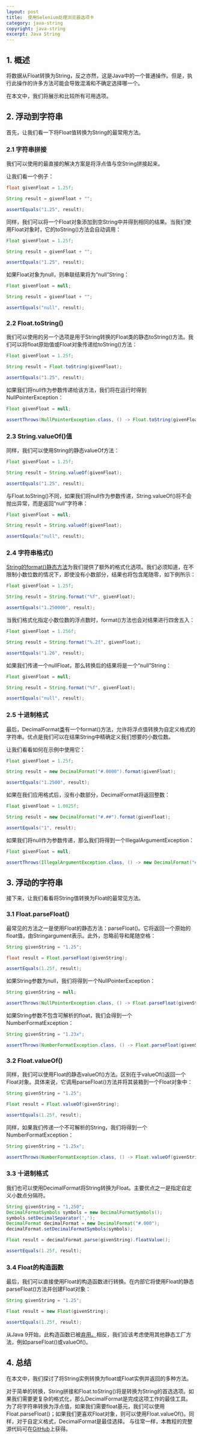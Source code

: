```yaml
---
layout: post
title:  使用Selenium处理浏览器选项卡
category: java-string
copyright: java-string
excerpt: Java String
---
```


## 1. 概述

将数据从Float转换为String，反之亦然，这是Java中的一个普通操作。但是，执行此操作的许多方法可能会导致混淆和不确定选择哪一个。

在本文中，我们将展示和比较所有可用选项。

## 2. 浮动到字符串

首先，让我们看一下将Float值转换为String的最常用方法。

### 2.1 字符串拼接

我们可以使用的最直接的解决方案是将浮点值与空String拼接起来。

让我们看一个例子：

```java
float givenFloat = 1.25f;

String result = givenFloat + "";

assertEquals("1.25", result);
```

同样，我们可以将一个Float对象添加到空String中并得到相同的结果。当我们使用Float对象时，它的toString()方法会自动调用：

```java
Float givenFloat = 1.25f;

String result = givenFloat + "";

assertEquals("1.25", result);

```

如果Float对象为null，则串联结果将为“null”String：

```java
Float givenFloat = null;

String result = givenFloat + "";

assertEquals("null", result);
```

### 2.2 Float.toString()

我们可以使用的另一个选项是用于String转换的Float类的静态toString()方法。我们可以将float原始值或Float对象传递给toString()方法：

```java
Float givenFloat = 1.25f;

String result = Float.toString(givenFloat);

assertEquals("1.25", result);
```

如果我们将null作为参数传递给该方法，我们将在运行时得到NullPointerException：

```java
Float givenFloat = null;

assertThrows(NullPointerException.class, () -> Float.toString(givenFloat));
```

### 2.3 String.valueOf()值

同样，我们可以使用String的静态valueOf方法：

```java
Float givenFloat = 1.25f;

String result = String.valueOf(givenFloat);

assertEquals("1.25", result);
```

与Float.toString()不同，如果我们将null作为参数传递，String.valueOf()将不会抛出异常，而是返回“null”字符串：

```java
Float givenFloat = null;

String result = String.valueOf(givenFloat);

assertEquals("null", result);
```

### 2.4 字符串格式()

[String的format()静态方法](https://www.tuyucheng.com/string/format)为我们提供了额外的格式化选项。我们必须知道，在不限制小数位数的情况下，即使没有小数部分，结果也将包含尾随零，如下例所示：

```java
Float givenFloat = 1.25f;

String result = String.format("%f", givenFloat);

assertEquals("1.250000", result);
```

当我们格式化指定小数位数的浮点数时，format()方法也会对结果进行四舍五入：

```java
Float givenFloat = 1.256f;

String result = String.format("%.2f", givenFloat);

assertEquals("1.26", result);
```

如果我们传递一个nullFloat，那么转换后的结果将是一个“null”String：

```java
Float givenFloat = null;

String result = String.format("%f", givenFloat);

assertEquals("null", result);
```

### 2.5 十进制格式

最后，DecimalFormat[类](https://www.tuyucheng.com/java-decimalformat)有一个format()方法，允许将浮点值转换为自定义格式的字符串。优点是我们可以在结果String中精确定义我们想要的小数位数。

让我们看看如何在示例中使用它：

```java
Float givenFloat = 1.25f;

String result = new DecimalFormat("#.0000").format(givenFloat);

assertEquals("1.2500", result);
```

如果在我们应用格式后，没有小数部分，DecimalFormat将返回整数：

```java
Float givenFloat = 1.0025f;

String result = new DecimalFormat("#.##").format(givenFloat);

assertEquals("1", result);
```

如果我们将null作为参数传递，那么我们将得到一个IllegalArgumentException：

```java
Float givenFloat = null;

assertThrows(IllegalArgumentException.class, () -> new DecimalFormat("#.000").format(givenFloat));
```

## 3. 浮动的字符串

接下来，让我们看看将String值转换为Float的最常见方法。

### 3.1 Float.parseFloat()

最常见的方法之一是使用Float的静态方法：parseFloat()。它将返回一个原始的float值，由Stringargument表示。此外，忽略前导和尾随空格：

```java
String givenString = "1.25";

float result = Float.parseFloat(givenString);

assertEquals(1.25f, result);
```

如果String参数为null，我们将得到一个NullPointerException：

```java
String givenString = null;

assertThrows(NullPointerException.class, () -> Float.parseFloat(givenString));
```

如果String参数不包含可解析的float，我们会得到一个NumberFormatException：

```java
String givenString = "1.23x";

assertThrows(NumberFormatException.class, () -> Float.parseFloat(givenString));
```

### 3.2 Float.valueOf()

同样，我们可以使用Float的静态valueOf()方法。区别在于valueOf()返回一个Float对象。具体来说，它调用parseFloat()方法并将其装箱到一个Float对象中：

```java
String givenString = "1.25";

Float result = Float.valueOf(givenString);

assertEquals(1.25f, result);
```

同样，如果我们传递一个不可解析的String，我们将得到一个NumberFormatException：

```java
String givenString = "1.25x";

assertThrows(NumberFormatException.class, () -> Float.valueOf(givenString));
```

### 3.3 十进制格式

我们也可以使用DecimalFormat将String转换为Float。主要优点之一是指定自定义小数点分隔符。

```java
String givenString = "1,250";
DecimalFormatSymbols symbols = new DecimalFormatSymbols();
symbols.setDecimalSeparator(',');
DecimalFormat decimalFormat = new DecimalFormat("#.000");
decimalFormat.setDecimalFormatSymbols(symbols);

Float result = decimalFormat.parse(givenString).floatValue();

assertEquals(1.25f, result);
```

### 3.4 Float的构造函数

最后，我们可以直接使用Float的构造函数进行转换。在内部它将使用Float的静态parseFloat()方法并创建Float对象：

```java
String givenString = "1.25";

Float result = new Float(givenString);

assertEquals(1.25f, result);
```

从Java 9开始，此构造函数已被[弃用。](https://docs.oracle.com/en/java/javase/11/docs/api/java.base/java/lang/Float.html#(java.lang.String))相反，我们应该考虑使用其他静态工厂方法，例如parseFloat()或valueOf()。

## 4. 总结

在本文中，我们探讨了将String实例转换为float或Float实例并返回的多种方法。

对于简单的转换，String拼接和Float.toString()将是转换为String的首选选项。如果我们需要更复杂的格式化，那么DecimalFormat是完成这项工作的最佳工具。为了将字符串转换为浮点值，如果我们需要float基元，我们可以使用Float.parseFloat()；如果我们更喜欢Float对象，则可以使用Float.valueOf()。同样，对于自定义格式，DecimalFormat是最佳选择。
与往常一样，本教程的完整源代码可在[GitHub](https://github.com/tu-yucheng/taketoday-tutorial4j/tree/master/java-core-modules/java-string-algorithms-1)上获得。
